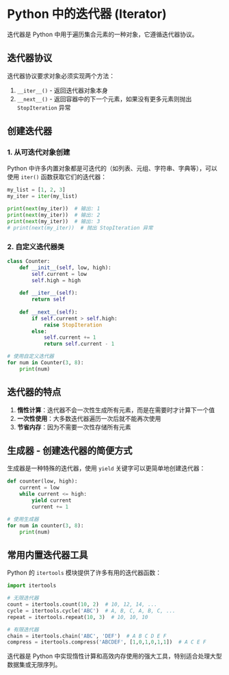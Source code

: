 # Python 中的迭代器 (Iterator)

迭代器是 Python 中用于遍历集合元素的一种对象，它遵循迭代器协议。

## 迭代器协议

迭代器协议要求对象必须实现两个方法：
1. `__iter__()` - 返回迭代器对象本身
2. `__next__()` - 返回容器中的下一个元素，如果没有更多元素则抛出 `StopIteration` 异常

## 创建迭代器

### 1. 从可迭代对象创建

Python 中许多内置对象都是可迭代的（如列表、元组、字符串、字典等），可以使用 `iter()` 函数获取它们的迭代器：

```python
my_list = [1, 2, 3]
my_iter = iter(my_list)

print(next(my_iter))  # 输出: 1
print(next(my_iter))  # 输出: 2
print(next(my_iter))  # 输出: 3
# print(next(my_iter))  # 抛出 StopIteration 异常
```

### 2. 自定义迭代器类

```python
class Counter:
    def __init__(self, low, high):
        self.current = low
        self.high = high
    
    def __iter__(self):
        return self
    
    def __next__(self):
        if self.current > self.high:
            raise StopIteration
        else:
            self.current += 1
            return self.current - 1

# 使用自定义迭代器
for num in Counter(3, 8):
    print(num)
```

## 迭代器的特点

1. **惰性计算**：迭代器不会一次性生成所有元素，而是在需要时才计算下一个值
2. **一次性使用**：大多数迭代器遍历一次后就不能再次使用
3. **节省内存**：因为不需要一次性存储所有元素

## 生成器 - 创建迭代器的简便方式

生成器是一种特殊的迭代器，使用 `yield` 关键字可以更简单地创建迭代器：

```python
def counter(low, high):
    current = low
    while current <= high:
        yield current
        current += 1

# 使用生成器
for num in counter(3, 8):
    print(num)
```

## 常用内置迭代器工具

Python 的 `itertools` 模块提供了许多有用的迭代器函数：

```python
import itertools

# 无限迭代器
count = itertools.count(10, 2)  # 10, 12, 14, ...
cycle = itertools.cycle('ABC')  # A, B, C, A, B, C, ...
repeat = itertools.repeat(10, 3)  # 10, 10, 10

# 有限迭代器
chain = itertools.chain('ABC', 'DEF')  # A B C D E F
compress = itertools.compress('ABCDEF', [1,0,1,0,1,1])  # A C E F
```

迭代器是 Python 中实现惰性计算和高效内存使用的强大工具，特别适合处理大型数据集或无限序列。